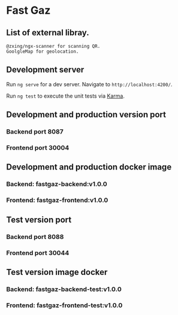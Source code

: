 # Fast Gaz

## List of external libray.
    @zxing/ngx-scanner for scanning QR.
    GoolgleMap for geolocation.
## Development server

Run `ng serve` for a dev server. Navigate to `http://localhost:4200/`.


Run `ng test` to execute the unit tests via [Karma](https://karma-runner.github.io).

## Development and production version port
### Backend port 8087
### Frontend port 30004

## Development and production docker image
### Backend: fastgaz-backend:v1.0.0
### Frontend: fastgaz-frontend:v1.0.0

## Test version port
### Backend port 8088
### Frontend port 30044

## Test version image docker
### Backend: fastgaz-backend-test:v1.0.0
### Frontend: fastgaz-frontend-test:v1.0.0


